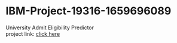 # IBM-Project-19316-1659696089
University Admit Eligibility Predictor <br />
project link: [click here](http://ibmsmart.pythonanywhere.com/home)
